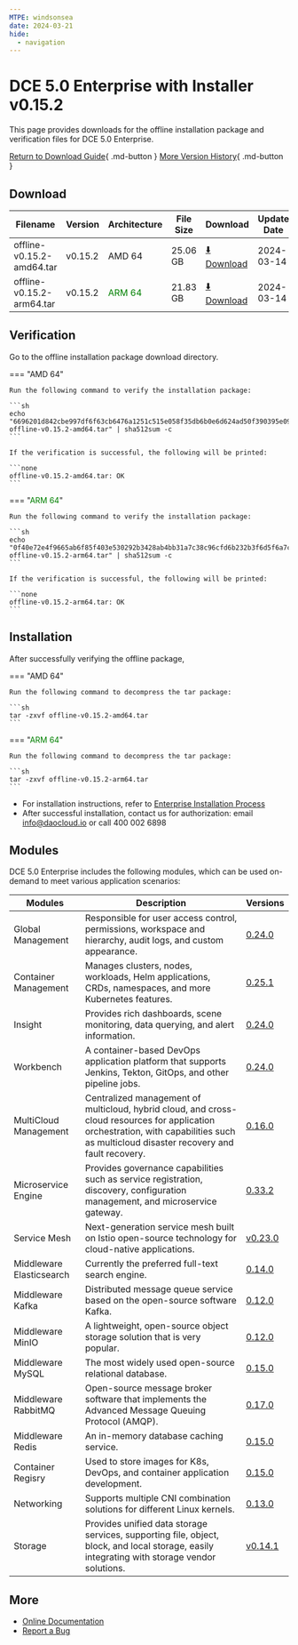 ```yaml
---
MTPE: windsonsea
date: 2024-03-21
hide:
  - navigation
---
```


# DCE 5.0 Enterprise with Installer v0.15.2

This page provides downloads for the offline installation package and verification files for DCE 5.0 Enterprise.

[Return to Download Guide](../index.md#_2){ .md-button } [More Version History](./dce5-installer-history.md){ .md-button }

## Download

| Filename | Version | Architecture | File Size | Download | Update Date |
| --------- | ------- | ------------ | --------- | -------- | ----------- |
| offline-v0.15.2-amd64.tar | v0.15.2 | AMD 64 | 25.06 GB | [:arrow_down: Download](https://qiniu-download-public.daocloud.io/DaoCloud_Enterprise/dce5/offline-v0.15.2-amd64.tar) | 2024-03-14 |
| offline-v0.15.2-arm64.tar | v0.15.2 | <font color="green">ARM 64</font> | 21.83 GB | [:arrow_down: Download](https://qiniu-download-public.daocloud.io/DaoCloud_Enterprise/dce5/offline-v0.15.2-arm64.tar) | 2024-03-14 |

## Verification

Go to the offline installation package download directory.

=== "AMD 64"

    Run the following command to verify the installation package:

    ```sh
    echo "6696201d842cbe997df6f63cb6476a1251c515e058f35db6b0e6d624ad50f390395e0916b333cc73d89312a604805bfab0268a045217efbf776a8af4b58e9db3  offline-v0.15.2-amd64.tar" | sha512sum -c
    ```

    If the verification is successful, the following will be printed:

    ```none
    offline-v0.15.2-amd64.tar: OK
    ```

=== "<font color="green">ARM 64</font>"

    Run the following command to verify the installation package:

    ```sh
    echo "0f40e72e4f9665ab6f85f403e530292b3428ab4bb31a7c38c96cfd6b232b3f6d5f6a7c324ca6232c195d3998283dcdaada24d30248508a2721aa69f763199714  offline-v0.15.2-arm64.tar" | sha512sum -c
    ```

    If the verification is successful, the following will be printed:

    ```none
    offline-v0.15.2-arm64.tar: OK
    ```

## Installation

After successfully verifying the offline package,

=== "AMD 64"

    Run the following command to decompress the tar package:

    ```sh
    tar -zxvf offline-v0.15.2-amd64.tar
    ```

=== "<font color="green">ARM 64</font>"

    Run the following command to decompress the tar package:

    ```sh
    tar -zxvf offline-v0.15.2-arm64.tar
    ```

- For installation instructions, refer to [Enterprise Installation Process](../../install/commercial/start-install.md)
- After successful installation, contact us for authorization: email info@daocloud.io or call 400 002 6898

## Modules

DCE 5.0 Enterprise includes the following modules, which can be used on-demand to meet various application scenarios:

| Modules | Description | Versions |
| ------- | ----------- | -------- |
| Global Management | Responsible for user access control, permissions, workspace and hierarchy, audit logs, and custom appearance. | [0.24.0](../../ghippo/intro/release-notes.md#v0240) |
| Container Management | Manages clusters, nodes, workloads, Helm applications, CRDs, namespaces, and more Kubernetes features. | [0.25.1](../../kpanda/intro/release-notes.md#v0251) |
| Insight | Provides rich dashboards, scene monitoring, data querying, and alert information. | [0.24.0](../../insight/intro/releasenote.md#v0240) |
| Workbench | A container-based DevOps application platform that supports Jenkins, Tekton, GitOps, and other pipeline jobs. | [0.24.0](../../amamba/intro/release-notes.md#v0240) |
| MultiCloud Management | Centralized management of multicloud, hybrid cloud, and cross-cloud resources for application orchestration, with capabilities such as multicloud disaster recovery and fault recovery. | [0.16.0](../../kairship/intro/release-notes.md#v0160) |
| Microservice Engine | Provides governance capabilities such as service registration, discovery, configuration management, and microservice gateway. | [0.33.2](../../skoala/intro/release-notes.md#v0332) |
| Service Mesh | Next-generation service mesh built on Istio open-source technology for cloud-native applications. | [v0.23.0](../../mspider/intro/release-notes.md#v0230) |
| Middleware Elasticsearch | Currently the preferred full-text search engine. | [0.14.0](../../middleware/elasticsearch/release-notes.md#v0140) |
| Middleware Kafka | Distributed message queue service based on the open-source software Kafka. | [0.12.0](../../middleware/kafka/release-notes.md#v0120) |
| Middleware MinIO | A lightweight, open-source object storage solution that is very popular. | [0.12.0](../../middleware/minio/release-notes.md#v0120) |
| Middleware MySQL | The most widely used open-source relational database. | [0.15.0](../../middleware/mysql/release-notes.md#v0150) |
| Middleware RabbitMQ | Open-source message broker software that implements the Advanced Message Queuing Protocol (AMQP). | [0.17.0](../../middleware/rabbitmq/release-notes.md#v0170) |
| Middleware Redis | An in-memory database caching service. | [0.15.0](../../middleware/redis/release-notes.md#v0150) |
| Container Regisry | Used to store images for K8s, DevOps, and container application development. | [0.15.0](../../kangaroo/intro/release-notes.md#v0150) |
| Networking | Supports multiple CNI combination solutions for different Linux kernels. | [0.13.0](../../network/intro/releasenotes.md#v0130) |
| Storage | Provides unified data storage services, supporting file, object, block, and local storage, easily integrating with storage vendor solutions. | [v0.14.1](../../storage/hwameistor/releasenotes.md#v0141) |

## More

- [Online Documentation](../../dce/index.md)
- [Report a Bug](https://github.com/DaoCloud/DaoCloud-docs/issues)

